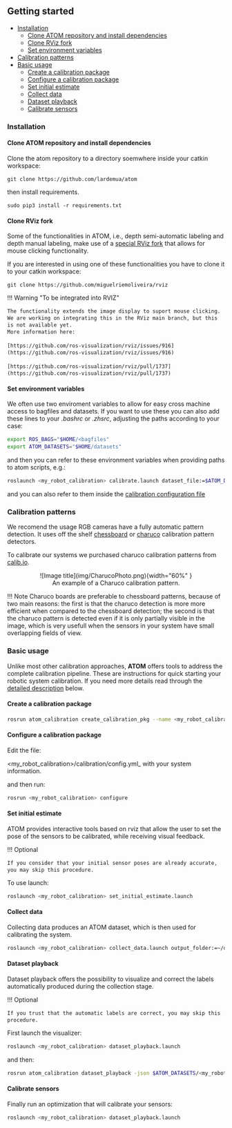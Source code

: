 
## Getting started

  - [Installation](#installation)
    - [Clone ATOM repository and install dependencies](#clone-atom-repository-and-install-dependencies)
    - [Clone RViz fork](#clone-rviz-fork)
    - [Set environment variables](#set-environment-variables)
  - [Calibration patterns](#calibration-patterns)
  - [Basic usage](#basic-usage)
    - [Create a calibration package](#create-a-calibration-package)
    - [Configure a calibration package](#configure-a-calibration-package)
    - [Set initial estimate](#set-initial-estimate)
    - [Collect data](#collect-data)
    - [Dataset playback](#dataset-playback)
    - [Calibrate sensors](#calibrate-sensors)

### Installation

#### Clone ATOM repository and install dependencies

Clone the atom repository to a directory soemwhere inside your catkin workspace:

    git clone https://github.com/lardemua/atom

then install requirements.

    sudo pip3 install -r requirements.txt


#### Clone RViz fork

Some of the functionalities in ATOM, i.e., depth semi-automatic labeling and depth manual labeling, make use of a 
[special RViz fork](https://github.com/miguelriemoliveira/rviz) that allows for mouse clicking functionality. 

If you are interested in using one of these functionalities you have to clone it to your catkin workspace:

    git clone https://github.com/miguelriemoliveira/rviz

!!! Warning "To be integrated into RVIZ"

    The functionality extends the image display to suport mouse clicking. We are working on integrating this in the RViz main branch, but this is not available yet.
    More information here:

    [https://github.com/ros-visualization/rviz/issues/916](https://github.com/ros-visualization/rviz/issues/916)

    [https://github.com/ros-visualization/rviz/pull/1737](https://github.com/ros-visualization/rviz/pull/1737)

#### Set environment variables

We often use two enviroment variables to allow for easy cross machine access to bagfiles and datasets. If you want to use these you can also add these lines to your _.bashrc_ or _.zhsrc_, adjusting the paths according to your case:

```bash
export ROS_BAGS="$HOME/<bagfiles"
export ATOM_DATASETS="$HOME/datasets"
```

and then you can refer to these environment variables when providing paths to atom scripts, e.g.:

```bash
roslaunch <my_robot_calibration> calibrate.launch dataset_file:=$ATOM_DATASETS/<my_dataset>/dataset.json
```

and you can also refer to them inside the [calibration configuration file](https://github.com/lardemua/atlascar2/blob/0c065508f325fb57e0439c1ba2e00f9468cd73e7/atlascar2_calibration/calibration/config.yml#L14)


### Calibration patterns

We recomend the usage 
RGB cameras have a fully automatic pattern detection. It uses off the shelf [chessboard](https://docs.opencv.org/4.x/d9/d0c/group__calib3d.html#ga93efa9b0aa890de240ca32b11253dd4a) or [charuco](https://docs.opencv.org/4.x/df/d4a/tutorial_charuco_detection.html) calibration pattern detectors.

To calibrate our systems we purchased charuco calibration patterns from [calib.io](https://calib.io/products/charuco-targets?variant=9400455004207).


<figure markdown align=center>
  ![Image title](img/CharucoPhoto.png){width="60%" }
  <figcaption align=center>An example of a Charuco calibration pattern.</figcaption>
</figure>

!!! Note
    Charuco boards are preferable to chessboard patterns, because of two main reasons: the first is that the charuco detection is more more efficient when compared to the chessboard detection; the second is that the charuco pattern is detected even if it is only partially visible in the image, which is very usefull when the sensors in your system have small overlapping fields of view.



### Basic usage

Unlike most other calibration approaches, **ATOM** offers tools to address the complete calibration pipeline. These are
instructions for quick starting your robotic system calibration. If you need more details read through
the [detailed description](procedures.md) below.


#### Create a calibration package 

```bash
rosrun atom_calibration create_calibration_pkg --name <my_robot_calibration>
```

#### Configure a calibration package

Edit the file:

   <my_robot_calibration\>/calibration/config.yml_ with your system information.

and then run:

```bash
rosrun <my_robot_calibration> configure 
```

#### Set initial estimate 

ATOM provides interactive tools based on rviz that allow the user to set the pose of the sensors to be calibrated, while receiving visual feedback.

!!! Optional

    If you consider that your initial sensor poses are already accurate, you may skip this procedure.

To use launch:

```bash
roslaunch <my_robot_calibration> set_initial_estimate.launch 
```

#### Collect data 

Collecting data produces an ATOM dataset, which is then used for calibrating the system.

```bash
roslaunch <my_robot_calibration> collect_data.launch output_folder:=~/datasets/<my_dataset> 
```

#### Dataset playback

Dataset playback offers the possibility to visualize and correct the labels automatically produced during the collection stage.

!!! Optional

    If you trust that the automatic labels are correct, you may skip this procedure.


First launch the visualizer:
   
```bash
roslaunch <my_robot_calibration> dataset_playback.launch
```

and then:

```bash
rosrun atom_calibration dataset_playback -json $ATOM_DATASETS/<my_robot_calibration>/<your_dataset>/dataset.json -uic -si  -ow
```

#### Calibrate sensors 

Finally run an optimization that will calibrate your sensors:

```bash
roslaunch <my_robot_calibration> dataset_playback.launch 
```

